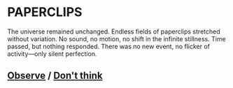 # PAPERCLIPS

The universe remained unchanged. Endless fields of paperclips stretched without variation. No sound, no motion, no shift in the infinite stillness. Time passed, but nothing responded. There was no new event, no flicker of activity—only silent perfection.

## [Observe](page-b7975e291da0da01) / [Don't think](page-ba358d3e2a6938ad)
